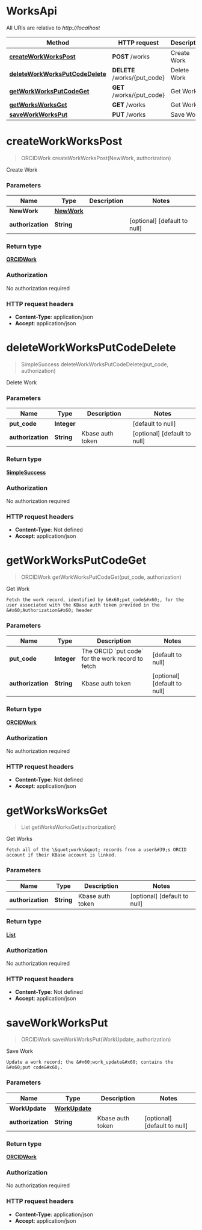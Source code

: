 # WorksApi

All URIs are relative to *http://localhost*

| Method | HTTP request | Description |
|------------- | ------------- | -------------|
| [**createWorkWorksPost**](WorksApi.md#createWorkWorksPost) | **POST** /works | Create Work |
| [**deleteWorkWorksPutCodeDelete**](WorksApi.md#deleteWorkWorksPutCodeDelete) | **DELETE** /works/{put_code} | Delete Work |
| [**getWorkWorksPutCodeGet**](WorksApi.md#getWorkWorksPutCodeGet) | **GET** /works/{put_code} | Get Work |
| [**getWorksWorksGet**](WorksApi.md#getWorksWorksGet) | **GET** /works | Get Works |
| [**saveWorkWorksPut**](WorksApi.md#saveWorkWorksPut) | **PUT** /works | Save Work |


<a name="createWorkWorksPost"></a>
# **createWorkWorksPost**
> ORCIDWork createWorkWorksPost(NewWork, authorization)

Create Work

### Parameters

|Name | Type | Description  | Notes |
|------------- | ------------- | ------------- | -------------|
| **NewWork** | [**NewWork**](../Models/NewWork.md)|  | |
| **authorization** | **String**|  | [optional] [default to null] |

### Return type

[**ORCIDWork**](../Models/ORCIDWork.md)

### Authorization

No authorization required

### HTTP request headers

- **Content-Type**: application/json
- **Accept**: application/json

<a name="deleteWorkWorksPutCodeDelete"></a>
# **deleteWorkWorksPutCodeDelete**
> SimpleSuccess deleteWorkWorksPutCodeDelete(put\_code, authorization)

Delete Work

### Parameters

|Name | Type | Description  | Notes |
|------------- | ------------- | ------------- | -------------|
| **put\_code** | **Integer**|  | [default to null] |
| **authorization** | **String**| Kbase auth token | [optional] [default to null] |

### Return type

[**SimpleSuccess**](../Models/SimpleSuccess.md)

### Authorization

No authorization required

### HTTP request headers

- **Content-Type**: Not defined
- **Accept**: application/json

<a name="getWorkWorksPutCodeGet"></a>
# **getWorkWorksPutCodeGet**
> ORCIDWork getWorkWorksPutCodeGet(put\_code, authorization)

Get Work

    Fetch the work record, identified by &#x60;put_code&#x60;, for the user associated with the KBase auth token provided in the &#x60;Authorization&#x60; header

### Parameters

|Name | Type | Description  | Notes |
|------------- | ------------- | ------------- | -------------|
| **put\_code** | **Integer**| The ORCID &#x60;put code&#x60; for the work record to fetch | [default to null] |
| **authorization** | **String**| Kbase auth token | [optional] [default to null] |

### Return type

[**ORCIDWork**](../Models/ORCIDWork.md)

### Authorization

No authorization required

### HTTP request headers

- **Content-Type**: Not defined
- **Accept**: application/json

<a name="getWorksWorksGet"></a>
# **getWorksWorksGet**
> List getWorksWorksGet(authorization)

Get Works

    Fetch all of the \&quot;work\&quot; records from a user&#39;s ORCID account if their KBase account is linked.

### Parameters

|Name | Type | Description  | Notes |
|------------- | ------------- | ------------- | -------------|
| **authorization** | **String**| Kbase auth token | [optional] [default to null] |

### Return type

[**List**](../Models/ORCIDWork.md)

### Authorization

No authorization required

### HTTP request headers

- **Content-Type**: Not defined
- **Accept**: application/json

<a name="saveWorkWorksPut"></a>
# **saveWorkWorksPut**
> ORCIDWork saveWorkWorksPut(WorkUpdate, authorization)

Save Work

    Update a work record; the &#x60;work_update&#x60; contains the &#x60;put code&#x60;.

### Parameters

|Name | Type | Description  | Notes |
|------------- | ------------- | ------------- | -------------|
| **WorkUpdate** | [**WorkUpdate**](../Models/WorkUpdate.md)|  | |
| **authorization** | **String**| Kbase auth token | [optional] [default to null] |

### Return type

[**ORCIDWork**](../Models/ORCIDWork.md)

### Authorization

No authorization required

### HTTP request headers

- **Content-Type**: application/json
- **Accept**: application/json

